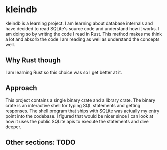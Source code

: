 # kleindb

kleindb is a learning project. I am learning about database internals and have decided to read SQLite's source code and understand how it works. I am doing so by writing the code I read in Rust. This method makes me think a lot and absorb the code I am reading as well as understand the concepts well.

## Why Rust though

I am learning Rust so this choice was so I get better at it.

## Approach

This project contains a single binary crate and a library crate. The binary crate is an interactive shell for typing SQL statements and getting responses. The shell program that ships with SQLite was actually my entry point into the codebase. I figured that would be nicer since I can look at how it uses the public SQLite apis to execute the statements and dive deeper.

## Other sections: TODO